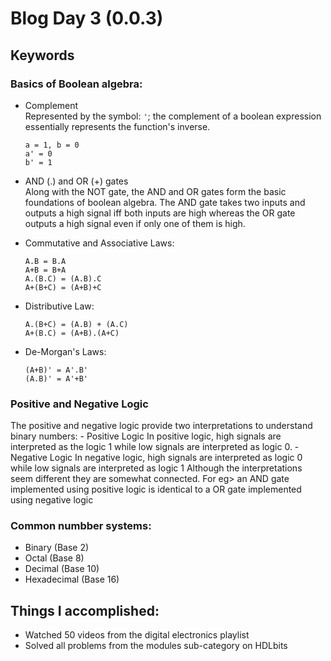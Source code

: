 # Blog Day 3 (0.0.3)

## Keywords
### Basics of Boolean algebra:
- Complement<br>
Represented by the symbol: `'`; the complement of a boolean expression essentially represents the function's inverse.
    ```
    a = 1, b = 0
    a' = 0
    b' = 1
    ```
- AND (.) and OR (+) gates<br>
Along with the NOT gate, the AND and OR gates form the basic foundations of boolean algebra. The AND gate takes two inputs and outputs a high signal iff both inputs are high whereas the OR gate outputs a high signal even if only one of them is high.

- Commutative and Associative Laws:<br>
    ```
    A.B = B.A
    A+B = B+A
    A.(B.C) = (A.B).C
    A+(B+C) = (A+B)+C
    ```

- Distributive Law:<br>
    ```
    A.(B+C) = (A.B) + (A.C)
    A+(B.C) = (A+B).(A+C)
    ```

- De-Morgan's Laws:<br>
    ```
    (A+B)' = A'.B'
    (A.B)' = A'+B'
    ```

### Positive and Negative Logic
The positive and negative logic provide two interpretations to understand binary numbers:
    - Positive Logic
    In positive logic, high signals are interpreted as the logic 1 while low signals are interpreted as logic 0.
    - Negative Logic
    In negative logic, high signals are interpreted as logic 0 while low signals are interpreted as logic 1
Although the interpretations seem different they are somewhat connected. For eg> an AND gate implemented using positive logic is identical to a OR gate implemented using negative logic

### Common numbber systems:
- Binary (Base 2)
- Octal (Base 8)
- Decimal (Base 10)
- Hexadecimal (Base 16)

## Things I accomplished:
- Watched 50 videos from the digital electronics playlist
- Solved all problems from the modules sub-category on HDLbits
